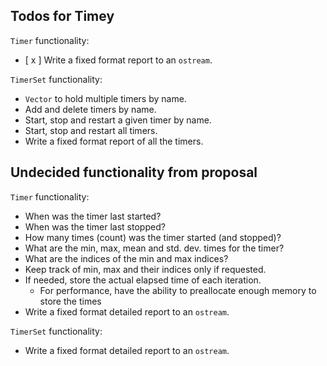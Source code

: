 ## Todos for Timey

`Timer` functionality:

* [ x ] Write a fixed format report to an `ostream`.

`TimerSet` functionality:

* `Vector` to hold multiple timers by name.
* Add and delete timers by name.
* Start, stop and restart a given timer by name.
* Start, stop and restart all timers.
* Write a fixed format report of all the timers.


## Undecided functionality from proposal

`Timer` functionality:

* When was the timer last started?
* When was the timer last stopped?
* How many times (count) was the timer started (and stopped)?
* What are the min, max, mean and std. dev. times for the timer?
* What are the indices of the min and max indices?
* Keep track of min, max and their indices only if requested.
* If needed, store the actual elapsed time of each iteration.
    * For performance, have the ability to preallocate enough memory to store
      the times
* Write a fixed format detailed report to an `ostream`.

`TimerSet` functionality:

* Write a fixed format detailed report to an `ostream`.

